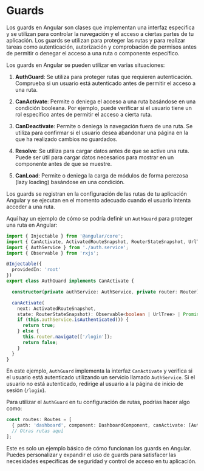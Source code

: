 # Guards 

Los guards en Angular son clases que implementan una interfaz específica y se utilizan para controlar la navegación y el acceso a ciertas partes de tu aplicación. Los guards se utilizan para proteger las rutas y para realizar tareas como autenticación, autorización y comprobación de permisos antes de permitir o denegar el acceso a una ruta o componente específico.

Los guards en Angular se pueden utilizar en varias situaciones:

1. **AuthGuard**: Se utiliza para proteger rutas que requieren autenticación. Comprueba si un usuario está autenticado antes de permitir el acceso a una ruta.

2. **CanActivate**: Permite o deniega el acceso a una ruta basándose en una condición booleana. Por ejemplo, puede verificar si el usuario tiene un rol específico antes de permitir el acceso a cierta ruta.

3. **CanDeactivate**: Permite o deniega la navegación fuera de una ruta. Se utiliza para confirmar si el usuario desea abandonar una página en la que ha realizado cambios no guardados.

4. **Resolve**: Se utiliza para cargar datos antes de que se active una ruta. Puede ser útil para cargar datos necesarios para mostrar en un componente antes de que se muestre.

5. **CanLoad**: Permite o deniega la carga de módulos de forma perezosa (lazy loading) basándose en una condición.

Los guards se registran en la configuración de las rutas de tu aplicación Angular y se ejecutan en el momento adecuado cuando el usuario intenta acceder a una ruta.

Aquí hay un ejemplo de cómo se podría definir un `AuthGuard` para proteger una ruta en Angular:

```typescript
import { Injectable } from '@angular/core';
import { CanActivate, ActivatedRouteSnapshot, RouterStateSnapshot, UrlTree, Router } from '@angular/router';
import { AuthService } from './auth.service';
import { Observable } from 'rxjs';

@Injectable({
  providedIn: 'root'
})
export class AuthGuard implements CanActivate {

  constructor(private authService: AuthService, private router: Router) {}

  canActivate(
    next: ActivatedRouteSnapshot,
    state: RouterStateSnapshot): Observable<boolean | UrlTree> | Promise<boolean | UrlTree> | boolean | UrlTree {
    if (this.authService.isAuthenticated()) {
      return true;
    } else {
      this.router.navigate(['/login']);
      return false;
    }
  }
}
```

En este ejemplo, `AuthGuard` implementa la interfaz `CanActivate` y verifica si el usuario está autenticado utilizando un servicio llamado `AuthService`. Si el usuario no está autenticado, redirige al usuario a la página de inicio de sesión (`/login`).

Para utilizar el `AuthGuard` en tu configuración de rutas, podrías hacer algo como:

```typescript
const routes: Routes = [
  { path: 'dashboard', component: DashboardComponent, canActivate: [AuthGuard] },
  // Otras rutas aquí
];
```

Este es solo un ejemplo básico de cómo funcionan los guards en Angular. Puedes personalizar y expandir el uso de guards para satisfacer las necesidades específicas de seguridad y control de acceso en tu aplicación.
